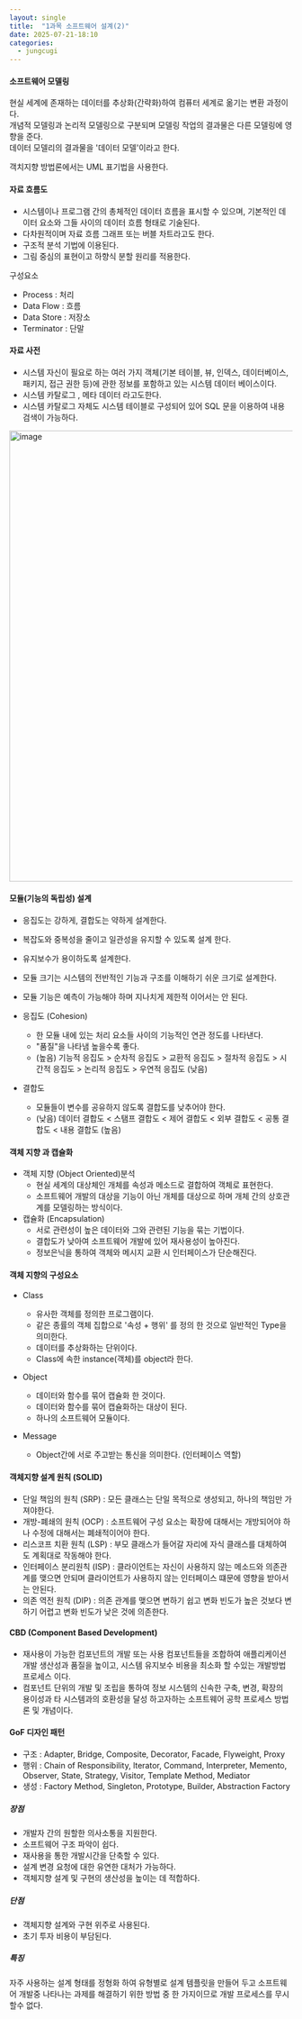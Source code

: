 ```yaml
---
layout: single
title:  "1과목 소프트웨어 설계(2)"
date: 2025-07-21-18:10 
categories:
  - jungcugi
---
```


#### 소프트웨어 모델링

현실 세계에 존재하는 데이터를 추상화(간략화)하여 컴퓨터 세계로 옮기는 변환 과정이다.  
개념적 모델링과 논리적 모델링으로 구분되며 모델링 작업의 결과물은 다른 모델링에 영향을 준다.  
데이터 모델리의 결과물을 '데이터 모델'이라고 한다.  

객치지향 방법론에서는 UML 표기법을 사용한다.  

#### 자료 흐름도  

- 시스템이나 프로그램 간의 총체적인 데이터 흐름을 표시할 수 있으며, 기본적인 데이터 요소와 그들 사이의 데이터 흐름 형태로 기술된다.
- 다차원적이며 자료 흐름 그래프 또는 버블 차트라고도 한다.  
- 구조적 분석 기법에 이용된다.
- 그림 중심의 표현이고 하향식 분할 원리를 적용한다.

구성요소 

- Process : 처리
- Data Flow : 흐름
- Data Store : 저장소
- Terminator : 단말

#### 자료 사전 

- 시스템 자신이 필요로 하는 여러 가지 객체(기본 테이블, 뷰, 인덱스, 데이터베이스, 패키지, 접근 권한 등)에 관한 정보를 포함하고 있는 시스템 데이터 베이스이다.
- 시스템 카탈로그 , 메타 데이터 라고도한다.
- 시스템 카탈로그 자체도 시스템 테이블로 구성되어 있어 SQL 문을 이용하여 내용 검색이 가능하다.

<img width="1045" height="801" alt="image" src="https://github.com/user-attachments/assets/0658feb5-e9dc-4d0b-9941-d21999f1d3e6" />

#### 모듈(기능의 독립성) 설계

- 응집도는 강하게, 결합도는 약하게 설계한다.
- 복잡도와 중복성을 줄이고 일관성을 유지할 수 있도록 설계 한다.
- 유지보수가 용이하도록 설계한다.
- 모듈 크기는 시스템의 전반적인 기능과 구조를 이해하기 쉬운 크기로 설계한다.
- 모듈 기능은 예측이 가능해야 하며 지나치게 제한적 이어서는 안 된다.

- 응집도 (Cohesion)
  - 한 모듈 내에 있는 처리 요소들 사이의 기능적인 연관 정도를 나타낸다.
  - "품질"을 나타냄 높을수록 좋다.
  - (높음) 기능적 응집도 > 순차적 응집도 > 교환적 응집도 > 절차적 응집도 > 시간적 응집도 > 논리적 응집도 > 우연적 응집도 (낮음)

- 결합도
  - 모듈들이 변수를 공유하지 않도록 결합도를 낮추어야 한다.
  - (낮음) 데이터 결합도 < 스탬프 결합도 < 제어 결합도 < 외부 결합도 < 공통 결합도 < 내용 결합도 (높음)

#### 객체 지향 과 캡슐화

- 객체 지향 (Object Oriented)분석
   - 현실 세계의 대상체인 개체를 속성과 메소드로 결합하여 객체로 표현한다.
   - 소프트웨어 개발의 대상을 기능이 아닌 개체를 대상으로 하며 개체 간의 상호관계를 모델링하는 방식이다.
- 캡슐화 (Encapsulation)
   - 서로 관련성이 높은 데이터와 그와 관련된 기능을 묶는 기법이다.
   - 결합도가 낮아여 소프트웨어 개발에 있어 재사용성이 높아진다.
   - 정보은닉을 통하여 객체와 메시지 교환 시 인터페이스가 단순해진다.

#### 객체 지향의 구성요소

- Class
  - 유사한 객체를 정의한 프로그램이다.
  - 같은 종률의 객체 집합으로 '속성 + 행위' 를 정의 한 것으로 일반적인 Type을 의미한다.
  - 데이터를 추상화하는 단위이다.
  - Class에 속한 instance(객체)를 object라 한다.

- Object
  - 데이터와 함수를 묶어 캡슐화 한 것이다.
  - 데이터와 함수를 묶어 캡슐화하는 대상이 된다.
  - 하나의 소프트웨어 모듈이다.

- Message
   -  Object간에 서로 주고받는 통신을 의미한다. (인터페이스 역할)

#### 객체지향 설계 원칙 (SOLID)

- 단일 책임의 원칙 (SRP) : 모든 클래스는 단일 목적으로 생성되고, 하나의 책임만 가져야한다.
- 개방-폐쇄의 원칙 (OCP) : 소프트웨어 구성 요소는 확장에 대해서는 개방되어야 하나 수정에 대해서는 폐쇄적이어야 한다.
- 리스코프 치환 원칙 (LSP) : 부모 클래스가 들어갈 자리에 자식 클래스를 대체하여도 계획대로 작동해야 한다.
- 인터페이스 분리원칙 (ISP) : 클라이언트는 자신이 사용하지 않는 메소드와 의존관계를 맺으면 안되며 클라이언트가 사용하지 않는 인터페이스 떄문에 영향을 받아서는 안된다.
- 의존 역전 원칙 (DIP) : 의존 관계를 맺으면 변하기 쉽고 변화 빈도가 높은 것보다 변하기 어렵고 변화 빈도가 낮은 것에 의존한다.

#### CBD (Component Based Development)

- 재사용이 가능한 컴포넌트의 개발 또는 사용 컴포넌트들을 조합하여 애플리케이션 개발 생산성과 품질을 높이고, 시스템 유지보수 비용을 최소화 할 수있는 개발방법 프로세스 이다.
- 컴포넌트 단위의 개발 및 조립을 통하여 정보 시스템의 신속한 구축, 변경, 확장의 용이성과 타 시스템과의 호환성을 달성 하고자하는 소프트웨어 공학 프로세스 방법론 및 개념이다.  

#### GoF 디자인 패턴

- 구조 : Adapter, Bridge, Composite, Decorator, Facade, Flyweight, Proxy
- 행위 : Chain of Responsibility, lterator, Command, Interpreter, Memento, Observer, State, Strategy, Visitor, Template Method, Mediator
- 생성 : Factory Method, Singleton, Prototype, Builder, Abstraction Factory

##### 장점

- 개발자 간의 원할한 의사소통을 지원한다.
- 소프트웨어 구조 파악이 쉽다.
- 재사용을 통한 개발시간을 단축할 수 있다.
- 설계 변경 요청에 대한 유연한 대처가 가능하다.
- 객체지향 설계 및 구현의 생산성을 높이는 데 적합하다.

##### 단점

- 객체지향 설계와 구현 위주로 사용된다.
- 초기 투자 비용이 부담된다.

##### 특징

자주 사용하는 설계 형태를 정형화 하여 유형별로 설계 템플릿을 만들어 두고 소프트웨어 개발중 나타나는 과제를 해결하기 위한 방법 중 한 가지이므로 개발 프로세스를 무시할수 없다.  








